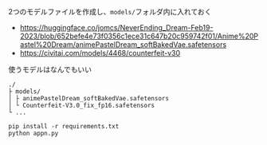 2つのモデルファイルを作成し、`models/`フォルダ内に入れておく

- https://huggingface.co/jomcs/NeverEnding_Dream-Feb19-2023/blob/652befe4e73f0356c1ece31c647b20c959742f01/Anime%20Pastel%20Dream/animePastelDream_softBakedVae.safetensors
- https://civitai.com/models/4468/counterfeit-v30

使うモデルはなんでもいい

```
./
├ models/
│ ├ animePastelDream_softBakedVae.safetensors
│ └ Counterfeit-V3.0_fix_fp16.safetensors
└ ...
```

```
pip install -r requirements.txt
python appn.py
```

